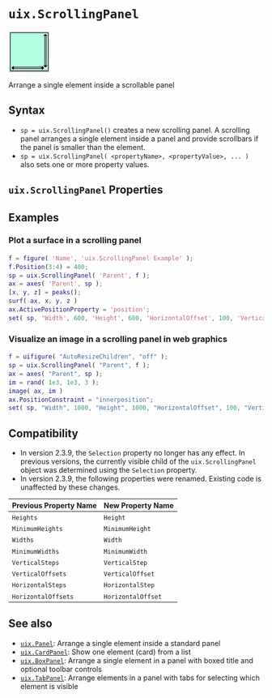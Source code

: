 # `uix.ScrollingPanel`

![ScrollingPanel](Images/bigicon_ScrollingPanel.png "ScrollingPanel")

Arrange a single element inside a scrollable panel

## Syntax

* `sp = uix.ScrollingPanel()` creates a new scrolling panel. A scrolling panel arranges a single element inside a panel and provide scrollbars if the panel is smaller than the element.
* `sp = uix.ScrollingPanel( <propertyName>, <propertyValue>, ... )` also sets one or more property values.

## `uix.ScrollingPanel` Properties

## Examples

### Plot a surface in a scrolling panel

```matlab
f = figure( 'Name', 'uix.ScrollingPanel Example' );
f.Position(3:4) = 400;
sp = uix.ScrollingPanel( 'Parent', f );
ax = axes( 'Parent', sp );
[x, y, z] = peaks();
surf( ax, x, y, z )
ax.ActivePositionProperty = 'position';
set( sp, 'Width', 600, 'Height', 600, 'HorizontalOffset', 100, 'VerticalOffset', 100 )
```

### Visualize an image in a scrolling panel in web graphics

```matlab
f = uifigure( "AutoResizeChildren", "off" );
sp = uix.ScrollingPanel( "Parent", f );
ax = axes( "Parent", sp );
im = rand( 1e3, 1e3, 3 );
image( ax, im )
ax.PositionConstraint = "innerposition";
set( sp, "Width", 1000, "Height", 1000, "HorizontalOffset", 100, "VerticalOffset", 100 )
```

## Compatibility
* In version 2.3.9, the `Selection` property no longer has any effect. In previous versions, the currently visible child of the `uix.ScrollingPanel` object was determined using the `Selection` property.
* In version 2.3.9, the following properties were renamed. Existing code is unaffected by these changes.

| Previous Property Name | New Property Name |
| :-- | :-- |
| `Heights` | `Height` |
| `MinimumHeights` | `MinimumHeight` |
| `Widths` | `Width` |
| `MinimumWidths` | `MinimumWidth` |
| `VerticalSteps` | `VerticalStep` |
| `VerticalOffsets` | `VerticalOffset` |
| `HorizontalSteps` | `HorizontalStep` |
| `HorizontalOffsets` | `HorizontalOffset` |

## See also
* [`uix.Panel`](uixPanel.md): Arrange a single element inside a standard panel
* [`uix.CardPanel`](uixCardPanel.md): Show one element (card) from a list
* [`uix.BoxPanel`](uixBoxPanel.md): Arrange a single element in a panel with boxed title and optional toolbar controls
* [`uix.TabPanel`](uixTabPanel.md): Arrange elements in a panel with tabs for selecting which element is visible
